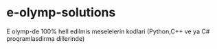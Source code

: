 # e-olymp-solutions
E olymp-de 100% hell edilmis meselelerin kodlari (Python,C++ ve ya C# proqramlasdirma dillerinde)
